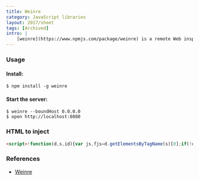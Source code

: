 ```yaml
---
title: Weinre
category: JavaScript libraries
layout: 2017/sheet
tags: [Archived]
intro: |
    [weinre](https://www.npmjs.com/package/weinre) is a remote Web inspector. Note that it has been deprecated since 2016.
---
```


### Usage

#### Install:

```
$ npm install -g weinre
```

#### Start the server:

```
$ weinre --boundHost 0.0.0.0
$ open http://localhost:8080
```

### HTML to inject

<!--prettier-ignore -->
```html
<script>!function(d,s,id){var js,fjs=d.getElementsByTagName(s)[0];if(!d.getElementById(id)){js=d.createElement(s);js.id=id;js.async=1;js.src='http://'+location.hostname+':8080/target/target-script-min.js#anonymous';fjs.parentNode.insertBefore(js,fjs);}}(document,'script','weinre');</script>
```

### References

-   [Weinre](http://people.apache.org/~pmuellr/weinre/)
